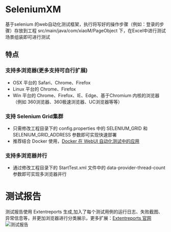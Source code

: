 # SeleniumXM
基于selenium 的web自动化测试框架，执行将写好的操作步骤（例如：登录的步骤）存放到工程 src/main/java/com/xiaoM/PageObject 下，在Excel中进行测试场景组装即可进行测试
## 特点
### 支持多浏览器(更多支持可自行扩展)
* OSX 平台的 Safari、Chrome、Firefox
* Linux 平台的 Chrome、Firefox
* Win 平台的 Chrome、Firefox、IE、Edge、基于Chromium 内核的浏览器（例如 360浏览器、360极速浏览器、UC浏览器等等）
### 支持 Selenium Grid集群
* 只需修改工程目录下的 config.properties 中的 SELENIUM_GRID 和 SELENIUM_GRID_ADDRESS 参数即可实现快速部署
* 推荐结合 Docker 使用，[Docker 在 WebUI 自动化测试中的应用](https://testerhome.com/topics/8450)
### 支持多浏览器并行
* 通过修改工程目录下的 StartTest.xml 文件中的 data-provider-thread-count 参数即可实现多浏览器并行
# 测试报告
测试报告使用 Extentreports 生成,加入了每个测试用例的运行日志、失败截图、异常信息等，并更加浏览器进行分类展示，更多扩展：[Extentreports 官网](http://extentreports.com/)
![测试报告](https://github.com/xiaoMGitHub/home/blob/master/picture/SeleniumReport.png)
